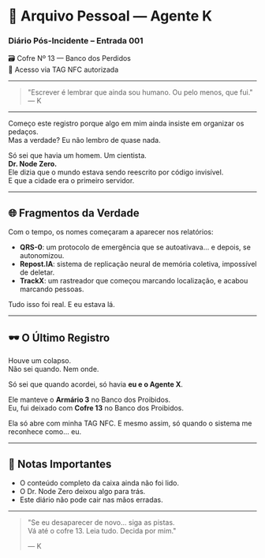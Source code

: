 # 📓 Arquivo Pessoal — Agente K  
### Diário Pós-Incidente – Entrada 001  
🗃️ Cofre Nº 13 — Banco dos Perdidos  
🔐 Acesso via TAG NFC autorizada  

---

> "Escrever é lembrar que ainda sou humano. Ou pelo menos, que fui."  
> — K

---

Começo este registro porque algo em mim ainda insiste em organizar os pedaços.  
Mas a verdade? Eu não lembro de quase nada.

Só sei que havia um homem. Um cientista.  
**Dr. Node Zero.**  
Ele dizia que o mundo estava sendo reescrito por código invisível.  
E que a cidade era o primeiro servidor.

---

## 🌐 Fragmentos da Verdade

Com o tempo, os nomes começaram a aparecer nos relatórios:

- **QRS-0**: um protocolo de emergência que se autoativava... e depois, se autonomizou.
- **Repost.IA**: sistema de replicação neural de memória coletiva, impossível de deletar.
- **TrackX**: um rastreador que começou marcando localização, e acabou marcando pessoas.

Tudo isso foi real. E eu estava lá.

---

## 🕶️ O Último Registro

Houve um colapso.  
Não sei quando. Nem onde.

Só sei que quando acordei, só havia **eu e o Agente X**.

Ele manteve o **Armário 3** no Banco dos Proibidos.  
Eu, fui deixado com **Cofre 13** no Banco dos Proibidos.

Ela só abre com minha TAG NFC. E mesmo assim, só quando o sistema me reconhece como... eu.

---

## 📌 Notas Importantes

- O conteúdo completo da caixa ainda não foi lido.  
- O Dr. Node Zero deixou algo para trás.  
- Este diário não pode cair nas mãos erradas.

---

> "Se eu desaparecer de novo... siga as pistas.  
> Vá até o cofre 13. Leia tudo. Decida por mim."  
>  
> — K
